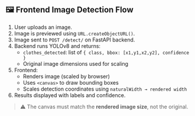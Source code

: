 ## 🖼️ Frontend Image Detection Flow

1. User uploads an image.
2. Image is previewed using `URL.createObjectURL()`.
3. Image sent to `POST /detect/` on FastAPI backend.
4. Backend runs YOLOv8 and returns:
   - `clothes_detected`: list of `{ class, bbox: [x1,y1,x2,y2], confidence }`
   - Original image dimensions used for scaling
5. Frontend:
   - Renders image (scaled by browser)
   - Uses `<canvas>` to draw bounding boxes
   - Scales detection coordinates using `naturalWidth → rendered width`
6. Results displayed with labels and confidence.

> ⚠️ The canvas must match the **rendered image size**, not the original.